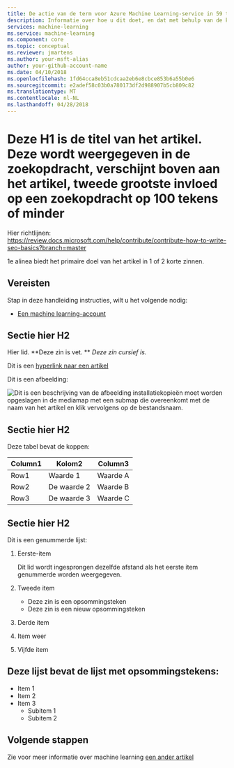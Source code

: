 ```yaml
---
title: De actie van de term voor Azure Machine Learning-service in 59 tekens of minder. De naam van Azure Machine Learning bevatten. Titel hier testen https://moz.com/learn/seo/title-tag (voorbeeld - web-services Python met Azure Machine Learning-service implementeren)
description: Informatie over hoe u dit doet, en dat met behulp van de klant in Azure Machine Learning woorden. Deze tekenreeks beschrijving van het artikel in 115 tot 145 tekens. Het soort werkwoorden Zoekmachineoptimalisatie hier gebruiken. Deze informatie wordt weergegeven op de zoekopdracht pagina inline met de artikel-en datumstempel. Als uw para intro uw artikel opzet beschrijft, kunt u deze hier bewerkt voor lengte.
services: machine-learning
ms.service: machine-learning
ms.component: core
ms.topic: conceptual
ms.reviewer: jmartens
ms.author: your-msft-alias
author: your-github-account-name
ms.date: 04/10/2018
ms.openlocfilehash: 1fd64cca8eb51cdcaa2eb6e8cbce853b6a55b0e6
ms.sourcegitcommit: e2adef58c03b0a780173df2d988907b5cb809c82
ms.translationtype: MT
ms.contentlocale: nl-NL
ms.lasthandoff: 04/28/2018
---
```

# <a name="this-h1-is-the-title-of-the-article-it-appears-in-search-appears-at-the-top-of-article-second-greatest-impact-on-search-100-chars-or-less"></a>Deze H1 is de titel van het artikel. Deze wordt weergegeven in de zoekopdracht, verschijnt boven aan het artikel, tweede grootste invloed op een zoekopdracht op 100 tekens of minder

Hier richtlijnen: https://review.docs.microsoft.com/help/contribute/contribute-how-to-write-seo-basics?branch=master


1e alinea biedt het primaire doel van het artikel in 1 of 2 korte zinnen. 

## <a name="prerequisites"></a>Vereisten
Stap in deze handleiding instructies, wilt u het volgende nodig:
- [Een machine learning-account](template-howto.md)

## <a name="section-here-h2"></a>Sectie hier H2 
Hier lid. 
**Deze zin is vet. ** 
 *Deze zin cursief is.*

Dit is een [hyperlink naar een artikel](./template-concepts.md)

Dit is een afbeelding:

![Dit is een beschrijving van de afbeelding](media/overview-what-is-azure-ml/aml-concepts.png) installatiekopieën moet worden opgeslagen in de mediamap met een submap die overeenkomt met de naam van het artikel en klik vervolgens op de bestandsnaam.

## <a name="section-here-h2"></a>Sectie hier H2
Deze tabel bevat de koppen:

|Column1  |Kolom2  |Column3  |
|---------|---------|---------|
|Row1|Waarde 1|Waarde A|
|Row2|De waarde 2|Waarde B|
|Row3|De waarde 3|Waarde C|

## <a name="section-here-h2"></a>Sectie hier H2
Dit is een genummerde lijst:

1. Eerste-item

   Dit lid wordt ingesprongen dezelfde afstand als het eerste item genummerde worden weergegeven.

2. Tweede item
   - Deze zin is een opsommingsteken
   - Deze zin is een nieuw opsommingsteken

3. Derde item

4. Item weer

5. Vijfde item

## <a name="this-list-is-bulleted-list"></a>Deze lijst bevat de lijst met opsommingstekens:
- Item 1
- Item 2
- Item 3
  - Subitem 1
  - Subitem 2


## <a name="next-steps"></a>Volgende stappen

Zie voor meer informatie over machine learning [een ander artikel](template-howto.md)
